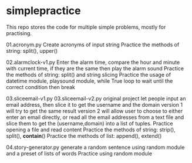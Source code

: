 # simplepractice
This repo stores the code for multiple simple problems, mostly for practising.

01.acronym.py
Create acronyms of input string
Practice the methods of string: split(), upper()

02.alarmclock-v1.py
Enter the alarm time, compare the hour and minute with current time, if they are the same then play the alarm sound
Practice the methods of string: split() and string slicing
Practice the usage of datetime module, playsound module, while True loop to wait until the correct condition then break


03.sliceemail-v1.py
03.sliceemail-v2.py
original project let people input an email address, then slice it to get the username and the domain
version 1 will try to get the same result
version 2 will allow user to choose to either enter an email directly, or read all the email addresses from a text file and slice them to get the (username,domain) into a list of tuples.
Practice opening a file and read content
Practice the methods of string: strip(), split(), __contain__()
Practice the methods of list: append(), extend()


04.story-generator.py
generate a random sentence using random module and a preset of lists of words
Practice using random module